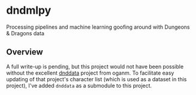 # dndmlpy
Processing pipelines and machine learning goofing around with Dungeons &amp; Dragons data

## Overview

A full write-up is pending, but this project would not have been possible without the excellent [dnddata](https://github.com/oganm/dnddata) project from oganm. To facilitate easy updating of that project's character list (which is used as a dataset in this project), I've added `dnddata` as a submodule to this project.